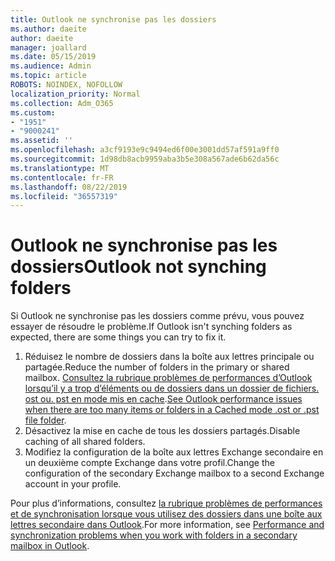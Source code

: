 ```yaml
---
title: Outlook ne synchronise pas les dossiers
ms.author: daeite
author: daeite
manager: joallard
ms.date: 05/15/2019
ms.audience: Admin
ms.topic: article
ROBOTS: NOINDEX, NOFOLLOW
localization_priority: Normal
ms.collection: Adm_O365
ms.custom:
- "1951"
- "9000241"
ms.assetid: ''
ms.openlocfilehash: a3cf9193e9c9494ed6f00e3001dd57af591a9ff0
ms.sourcegitcommit: 1d98db8acb9959aba3b5e308a567ade6b62da56c
ms.translationtype: MT
ms.contentlocale: fr-FR
ms.lasthandoff: 08/22/2019
ms.locfileid: "36557319"
---
```

# <a name="outlook-not-synching-folders"></a><span data-ttu-id="48bba-102">Outlook ne synchronise pas les dossiers</span><span class="sxs-lookup"><span data-stu-id="48bba-102">Outlook not synching folders</span></span>

<span data-ttu-id="48bba-103">Si Outlook ne synchronise pas les dossiers comme prévu, vous pouvez essayer de résoudre le problème.</span><span class="sxs-lookup"><span data-stu-id="48bba-103">If Outlook isn't synching folders as expected, there are some things you can try to fix it.</span></span>

1. <span data-ttu-id="48bba-104">Réduisez le nombre de dossiers dans la boîte aux lettres principale ou partagée.</span><span class="sxs-lookup"><span data-stu-id="48bba-104">Reduce the number of folders in the primary or shared mailbox.</span></span> <span data-ttu-id="48bba-105">[Consultez la rubrique problèmes de performances d’Outlook lorsqu’il y a trop d’éléments ou de dossiers dans un dossier de fichiers. ost ou. pst en mode mis en cache](https://support.microsoft.com/help/2768656).</span><span class="sxs-lookup"><span data-stu-id="48bba-105">[See Outlook performance issues when there are too many items or folders in a Cached mode .ost or .pst file folder](https://support.microsoft.com/help/2768656).</span></span>
2. <span data-ttu-id="48bba-106">Désactivez la mise en cache de tous les dossiers partagés.</span><span class="sxs-lookup"><span data-stu-id="48bba-106">Disable caching of all shared folders.</span></span>
3. <span data-ttu-id="48bba-107">Modifiez la configuration de la boîte aux lettres Exchange secondaire en un deuxième compte Exchange dans votre profil.</span><span class="sxs-lookup"><span data-stu-id="48bba-107">Change the configuration of the secondary Exchange mailbox to a second Exchange account in your profile.</span></span>

<span data-ttu-id="48bba-108">Pour plus d’informations, consultez [la rubrique problèmes de performances et de synchronisation lorsque vous utilisez des dossiers dans une boîte aux lettres secondaire dans Outlook](https://support.microsoft.com/help/3115602).</span><span class="sxs-lookup"><span data-stu-id="48bba-108">For more information, see [Performance and synchronization problems when you work with folders in a secondary mailbox in Outlook](https://support.microsoft.com/help/3115602).</span></span>